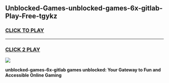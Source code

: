 
## Unblocked-Games-unblocked-games-6x-gitlab-Play-Free-tgykz
<h3>
<a href="https://premium76.site?title=unblocked-games-6x-gitlab&ref=20A">CLICK TO PLAY</a></h3>
<hr>

<h3>
<a href="https://premium76.site?title=unblocked-games-6x-gitlab&ref=20A">CLICK 2 PLAY</a>
  
</h3>

<a href="https://premium76.site?title=unblocked-games-6x-gitlab&ref=20A"><img src="https://clearcache.store/games.png"></a>


**unblocked-games-6x-gitlab games unblocked: Your Gateway to Fun and Accessible Online Gaming**
